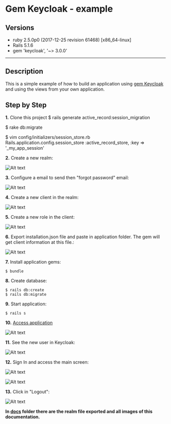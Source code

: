 # Gem Keycloak - example

## Versions

* ruby 2.5.0p0 (2017-12-25 revision 61468) [x86_64-linux]
* Rails 5.1.6
* gem 'keycloak', '~> 3.0.0'

---
## Description

This is a simple example of how to build an application using [gem Keycloak](https://github.com/imagov/keycloak) and using the views from your own application.

## Step by Step

**1.** Clone this project
$ rails generate active_record:session_migration

$ rake db:migrate

$ vim config/initializers/session_store.rb
Rails.application.config.session_store :active_record_store, :key => '_my_app_session'


**2.** Create a new realm:

![Alt text](docs/realm.png "New Realm")

**3.** Configure a email to send then "forgot password" email:

![Alt text](docs/realm_email.png "Email Configuration")

**4.** Create a new client in the realm:

![Alt text](docs/client.png "New Client")

**5.** Create a new role in the client:

![Alt text](docs/role_public.png "Public Role")

**6.** Export installation.json file and paste in application folder. The gem will get client information at this file.:

![Alt text](docs/installation.png "installation.json")

**7.** Install application gems:

```
$ bundle
```

**8.** Create database:

```
$ rails db:create
$ rails db:migrate
```

**9.** Start application:

```
$ rails s
```

**10.** [Access application](http://localhost:3000/)

![Alt text](docs/my_application.png "Application")

**11.** See the new user in Keycloak:

![Alt text](docs/users.png "Users")

**12.** Sign In and access the main screen:

![Alt text](docs/main.png "Main screen")

![Alt text](docs/session.png "Session")

**13.** Click in "Logout":

![Alt text](docs/logout.png "Logout")


**In [docs](https://github.com/imagov/example-gem-keycloak/tree/master/docs) folder there are the realm file exported and all images of this documentation.**
